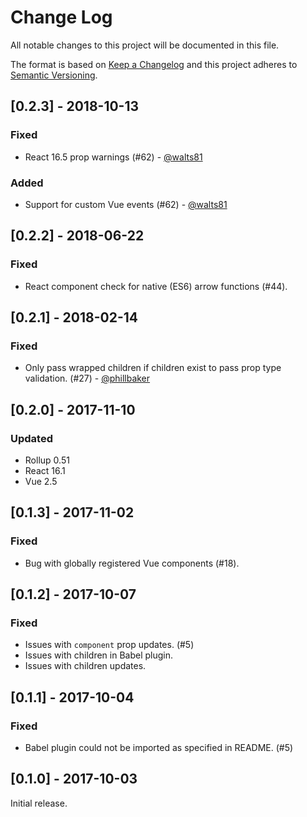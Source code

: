 # Change Log
All notable changes to this project will be documented in this file.

The format is based on [Keep a Changelog](http://keepachangelog.com/)
and this project adheres to [Semantic Versioning](http://semver.org/).

## [0.2.3] - 2018-10-13
### Fixed
- React 16.5 prop warnings (#62) - [@walts81][]
### Added
- Support for custom Vue events (#62) - [@walts81][]

## [0.2.2] - 2018-06-22
### Fixed
- React component check for native (ES6) arrow functions (#44).

## [0.2.1] - 2018-02-14
### Fixed
- Only pass wrapped children if children exist to pass prop type validation. (#27) - [@phillbaker][]

## [0.2.0] - 2017-11-10
### Updated
- Rollup 0.51
- React 16.1
- Vue 2.5

## [0.1.3] - 2017-11-02
### Fixed
- Bug with globally registered Vue components (#18).

## [0.1.2] - 2017-10-07
### Fixed
- Issues with `component` prop updates. (#5)
- Issues with children in Babel plugin.
- Issues with children updates.

## [0.1.1] - 2017-10-04
### Fixed
- Babel plugin could not be imported as specified in README. (#5)

## [0.1.0] - 2017-10-03
Initial release.

[@phillbaker]: https://github.com/phillbaker
[@walts81]: https://github.com/walts81
